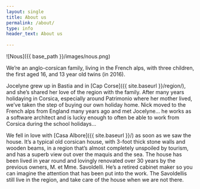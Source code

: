 ```yaml
---
layout: single
title: About us
permalink: /about/
type: info
header_text: About us
  
---
```


![Nous]({{ base_path }}/images/nous.png)

We’re an anglo-corsican family, living in the French alps, with three
children, the first aged 16, and 13 year old twins (in 2016).

Jocelyne grew up in Bastia and in [Cap Corse]({{ site.baseurl }}/region/), and she’s shared her love
of the region with the family. After many years holidaying in Corsica,
especially around Patrimonio where her mother lived, we’ve taken the
step of buying our own holiday home. Nick moved to the French alps
from England many years ago and met Jocelyne... he works as a software
architect and is lucky enough to often be able to work from Corsica during
the school holidays...

We fell in love with [Casa Albore]({{ site.baseurl }}/) as soon as we saw the
house. It’s a typical old corsican house, with 3-foot thick stone
walls and wooden beams, in a region that’s almost completely unspoiled
by tourism, and has a superb view out over the maquis and the sea. The
house has been lived in year round and lovingly renovated over 30
years by the previous owners, M. et Mme. Savoldelli. He’s a retired
cabinet maker so you can imagine the attention that has been put into
the work. The Savoldellis still live in the region, and take care of
the house when we are not there.

